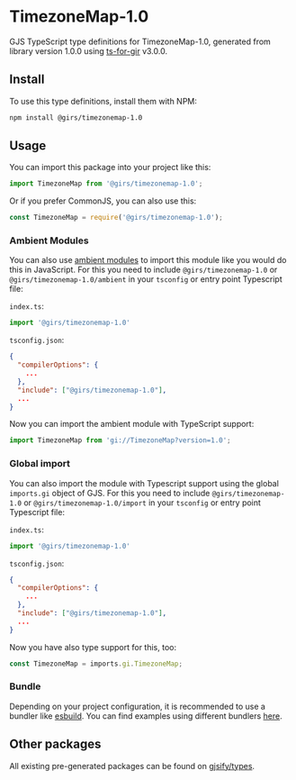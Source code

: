 
# TimezoneMap-1.0

GJS TypeScript type definitions for TimezoneMap-1.0, generated from library version 1.0.0 using [ts-for-gir](https://github.com/gjsify/ts-for-gir) v3.0.0.


## Install

To use this type definitions, install them with NPM:
```bash
npm install @girs/timezonemap-1.0
```

## Usage

You can import this package into your project like this:
```ts
import TimezoneMap from '@girs/timezonemap-1.0';
```

Or if you prefer CommonJS, you can also use this:
```ts
const TimezoneMap = require('@girs/timezonemap-1.0');
```

### Ambient Modules

You can also use [ambient modules](https://github.com/gjsify/ts-for-gir/tree/main/packages/cli#ambient-modules) to import this module like you would do this in JavaScript.
For this you need to include `@girs/timezonemap-1.0` or `@girs/timezonemap-1.0/ambient` in your `tsconfig` or entry point Typescript file:

`index.ts`:
```ts
import '@girs/timezonemap-1.0'
```

`tsconfig.json`:
```json
{
  "compilerOptions": {
    ...
  },
  "include": ["@girs/timezonemap-1.0"],
  ...
}
```

Now you can import the ambient module with TypeScript support: 

```ts
import TimezoneMap from 'gi://TimezoneMap?version=1.0';
```

### Global import

You can also import the module with Typescript support using the global `imports.gi` object of GJS.
For this you need to include `@girs/timezonemap-1.0` or `@girs/timezonemap-1.0/import` in your `tsconfig` or entry point Typescript file:

`index.ts`:
```ts
import '@girs/timezonemap-1.0'
```

`tsconfig.json`:
```json
{
  "compilerOptions": {
    ...
  },
  "include": ["@girs/timezonemap-1.0"],
  ...
}
```

Now you have also type support for this, too:

```ts
const TimezoneMap = imports.gi.TimezoneMap;
```

### Bundle

Depending on your project configuration, it is recommended to use a bundler like [esbuild](https://esbuild.github.io/). You can find examples using different bundlers [here](https://github.com/gjsify/ts-for-gir/tree/main/examples).

## Other packages

All existing pre-generated packages can be found on [gjsify/types](https://github.com/gjsify/types).

